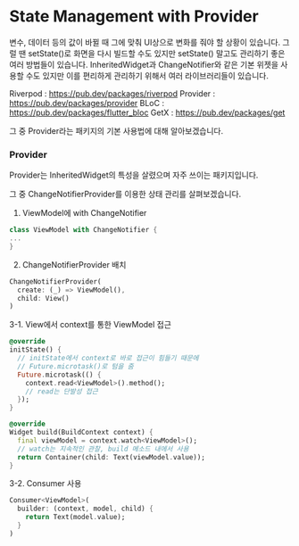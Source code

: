 # State Management with Provider

변수, 데이터 등의 값이 바뀔 때 그에 맞춰 UI상으로 변화를 줘야 할 상황이 있습니다.
그럴 땐 setState()로 화면을 다시 빌드할 수도 있지만 setState() 말고도 관리하기 좋은 여러 방법들이 있습니다.
InheritedWidget과 ChangeNotifier와 같은 기본 위젯을 사용할 수도 있지만
이를 편리하게 관리하기 위해서 여러 라이브러리들이 있습니다.

Riverpod : https://pub.dev/packages/riverpod
Provider : https://pub.dev/packages/provider
BLoC : https://pub.dev/packages/flutter_bloc
GetX : https://pub.dev/packages/get

그 중 Provider라는 패키지의 기본 사용법에 대해 알아보겠습니다.

### Provider
Provider는 InheritedWidget의 특성을 살렸으며 자주 쓰이는 패키지입니다.

그 중 ChangeNotifierProvider를 이용한 상태 관리를 살펴보겠습니다.

1. ViewModel에 with ChangeNotifier
```dart
class ViewModel with ChangeNotifier {
...
}
```
2. ChangeNotifierProvider 배치
```dart
ChangeNotifierProvider(
  create: (_) => ViewModel(),
  child: View()
)
```
3-1. View에서 context를 통한 ViewModel 접근
```dart
@override
initState() {
  // initState에서 context로 바로 접근이 힘들기 때문에
  // Future.microtask()로 텀을 줌
  Future.microtask(() {
    context.read<ViewModel>().method();
    // read는 단발성 접근
  });
}

@override
Widget build(BuildContext context) {
  final viewModel = context.watch<ViewModel>();
  // watch는 지속적인 관찰, build 메소드 내에서 사용
  return Container(child: Text(viewModel.value));
}
```

3-2. Consumer 사용
```dart
Consumer<ViewModel>(
  builder: (context, model, child) {
    return Text(model.value);
  }
)
```
